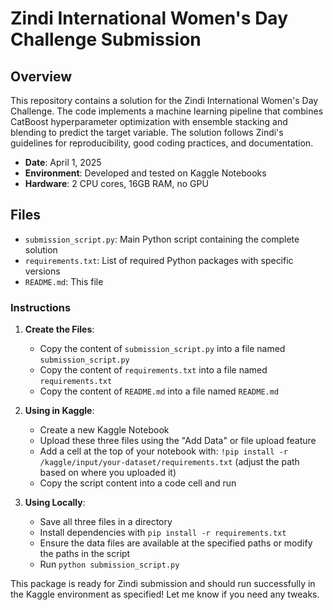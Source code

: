 # Zindi International Women's Day Challenge Submission

## Overview
This repository contains a solution for the Zindi International Women's Day Challenge. The code implements a machine learning pipeline that combines CatBoost hyperparameter optimization with ensemble stacking and blending to predict the target variable. The solution follows Zindi's guidelines for reproducibility, good coding practices, and documentation.

- **Date**: April 1, 2025
- **Environment**: Developed and tested on Kaggle Notebooks
- **Hardware**: 2 CPU cores, 16GB RAM, no GPU

## Files
- `submission_script.py`: Main Python script containing the complete solution
- `requirements.txt`: List of required Python packages with specific versions
- `README.md`: This file


### Instructions
1. **Create the Files**:
   - Copy the content of `submission_script.py` into a file named `submission_script.py`
   - Copy the content of `requirements.txt` into a file named `requirements.txt`
   - Copy the content of `README.md` into a file named `README.md`

2. **Using in Kaggle**:
   - Create a new Kaggle Notebook
   - Upload these three files using the "Add Data" or file upload feature
   - Add a cell at the top of your notebook with: `!pip install -r /kaggle/input/your-dataset/requirements.txt` (adjust the path based on where you uploaded it)
   - Copy the script content into a code cell and run

3. **Using Locally**:
   - Save all three files in a directory
   - Install dependencies with `pip install -r requirements.txt`
   - Ensure the data files are available at the specified paths or modify the paths in the script
   - Run `python submission_script.py`



This package is ready for Zindi submission and should run successfully in the Kaggle environment as specified! Let me know if you need any tweaks.
